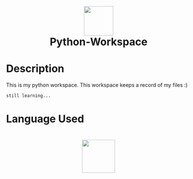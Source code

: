 
<div align="center">
      <h1> <img src="[https://en.wikipedia.org/wiki/Python_%28programming_language%29](https://www.thewindowsclub.com/wp-content/uploads/2020/11/python-logo.png?ezimgfmt=ng:webp/ngcb191)" width="80px"><br/>Python-Workspace</h1>
     </div>


# Description
This is my python workspace.
This workspace keeps a record of my files :)

`still learning...`

# Language Used
<div align="center">
      <h1> <img src="https://img.shields.io/badge/python-3670A0?style=for-the-badge&logo=python&logoColor=ffdd54" width="90px"><br/></h1>

    
